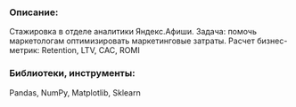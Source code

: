 ### Описание: 
Стажировка в отделе аналитики Яндекс.Афиши. Задача: помочь маркетологам оптимизировать маркетинговые затраты. Расчет бизнес-метрик: Retention, LTV, CAC, ROMI
### Библиотеки, инструменты:
Pandas, NumPy, Matplotlib, Sklearn
